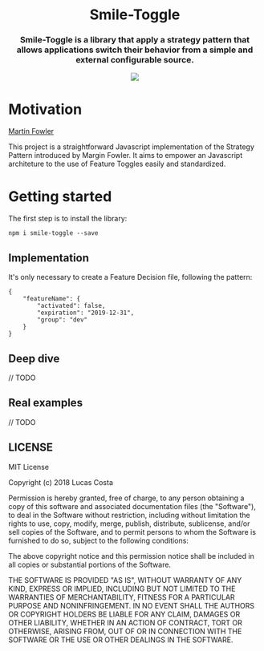 <h1 align="center">Smile-Toggle</h1>
<h3 align="center"><b>Smile-Toggle is a library</b> that apply a strategy pattern that allows applications switch their behavior from a simple and external configurable source.</h3>

<p align="center">
	<a href="https://travis-ci.org/luccascosta/react-identity-component">
		<img src="https://api.travis-ci.org/luccascosta/react-identity-component.svg?branch=master" />
	</a>
</p>

# Motivation

[Martin Fowler](https://martinfowler.com/articles/feature-toggles.html)

This project is a straightforward Javascript implementation of the Strategy Pattern introduced by Margin Fowler. It aims to empower an Javascript architeture to the use of Feature Toggles easily and standardized.

# Getting started
The first step is to install the library:

    npm i smile-toggle --save

## Implementation

It's only necessary to create a Feature Decision file, following the pattern:

    {
        "featureName": {
            "activated": false,
            "expiration": "2019-12-31",
            "group": "dev"
        }
    }

## Deep dive

// TODO

## Real examples

// TODO

## LICENSE

MIT License

Copyright (c) 2018 Lucas Costa

Permission is hereby granted, free of charge, to any person obtaining a copy
of this software and associated documentation files (the "Software"), to deal
in the Software without restriction, including without limitation the rights
to use, copy, modify, merge, publish, distribute, sublicense, and/or sell
copies of the Software, and to permit persons to whom the Software is
furnished to do so, subject to the following conditions:

The above copyright notice and this permission notice shall be included in all
copies or substantial portions of the Software.

THE SOFTWARE IS PROVIDED "AS IS", WITHOUT WARRANTY OF ANY KIND, EXPRESS OR
IMPLIED, INCLUDING BUT NOT LIMITED TO THE WARRANTIES OF MERCHANTABILITY,
FITNESS FOR A PARTICULAR PURPOSE AND NONINFRINGEMENT. IN NO EVENT SHALL THE
AUTHORS OR COPYRIGHT HOLDERS BE LIABLE FOR ANY CLAIM, DAMAGES OR OTHER
LIABILITY, WHETHER IN AN ACTION OF CONTRACT, TORT OR OTHERWISE, ARISING FROM,
OUT OF OR IN CONNECTION WITH THE SOFTWARE OR THE USE OR OTHER DEALINGS IN THE
SOFTWARE.